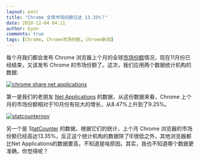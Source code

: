 ```yaml
---
layout: post
title: "Chrome 全球市场份额已达 13.35%？"
date: 2010-12-04 04:11
author: Eyon
comments: true
tags: [Chrome, Chrome市场份额, Chrome新闻]
---
```

每个月我们都会发布 Chrome 浏览器上个月的全球[市场份额](http://www.chromi.org/archives/tag/chrome-market-share)情况，现在11月份已经结束，又该发布 Chrome 的市场份额了。这次，我们应用两个数据统计机构的数据:

<a href="http://img.chromi.org/2010/12/chrome-share-net-applications.png">![](http://img.chromi.org/2010/12/chrome-share-net-applications.png "chrome share net applications")</a>

第一是我们的老朋友 [Net Applications](http://marketshare.hitslink.com/browser-market-share.aspx?qprid=0#) 的数据，从这份数据来看，Chrome 上个月的市场份额相对于10月份有较大的增长，从8.47%上升到了9.25%。

<a href="http://img.chromi.org/2010/12/statcounternov.png">![](http://img.chromi.org/2010/12/statcounternov-550x343.png "statcounternov")</a>

另一个是 S[tatCounter](http://gs.statcounter.com/#browser-ww-monthly-201011-201011-bar) 的数据，根据它们的统计，上个月 Chrome 浏览器的市场份额已经高达13.35%，反正这个统计机构的数据除了IE很低之外，其他浏览器都比Net Applications的数据要高，不知道是啥原因。其实，我也不知道哪个数据更准确，你觉得呢？

